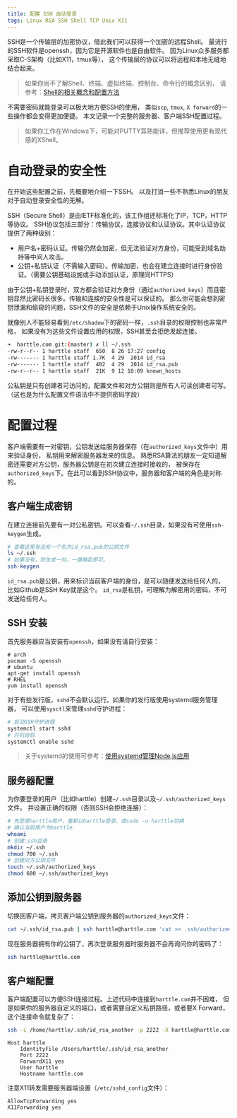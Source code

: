```yaml
---
title: 配置 SSH 自动登录
tags: Linux RSA SSH Shell TCP Unix X11
---
```


SSH是一个传输层的加密协议，借此我们可以获得一个加密的远程Shell。
最流行的SSH软件是openssh，因为它是开源软件也是自由软件。
因为Linux众多服务都采取C-S架构（比如X11，tmux等），
这个传输层的协议可以将远程和本地无缝地结合起来。

> 如果你尚不了解Shell、终端、虚拟终端、控制台、命令行的概念区别，
> 请参考：[Shell的相关概念和配置方法][shell]

不需要密码就能登录可以极大地方便SSH的使用，
类似`scp`, `tmux`, `X forward`的一些操作都会变得更加便捷。
本文记录一个完整的服务器、客户端SSH配置过程。

> 如果你工作在Windows下，可能对PUTTY耳熟能详，但推荐使用更有现代感的XShell。

<!--more-->

# 自动登录的安全性

在开始这些配置之前，先概要地介绍一下SSH。
以及打消一些不熟悉Linux的朋友对于自动登录安全性的无解。

SSH（Secure Shell）是由IETF标准化的，该工作组还标准化了IP，TCP，HTTP等协议。
SSH协议包括三部分：传输协议，连接协议和认证协议。其中认证协议提供了两种级别：

* 用户名+密码认证。传输仍然会加密，但无法验证对方身份，可能受到域名劫持等中间人攻击。
* 公钥+私钥认证（不需输入密码）。传输加密，也会在建立连接时进行身份验证。（需要公钥基础设施或手动添加认证，原理同HTTPS）

由于公钥+私钥登录时，双方都会验证对方身份（通过`authorized_keys`）而且密钥显然比密码长很多。传输和连接的安全性是可以保证的。
那么你可能会想到密钥泄漏和偷窥的问题，SSH文件的安全是依赖于Unix操作系统安全的。

就像别人不能轻易看到`/etc/shadow`下的密码一样，`.ssh`目录的权限控制也非常严格，
如果没有为这些文件设置应用的权限，SSH甚至会拒绝发起连接。

```bash
➜  harttle.com git:(master) ✗ ll ~/.ssh
-rw-r--r-- 1 harttle staff  650  8 26 17:27 config
-rw------- 1 harttle staff 1.7K  4 29  2014 id_rsa
-rw------- 1 harttle staff  402  4 29  2014 id_rsa.pub
-rw-r--r-- 1 harttle staff  21K  9 12 10:09 known_hosts
```

公私钥是只有创建者可访问的，配置文件和对方公钥则是所有人可读创建者可写。
（这也是为什么配置文件语法中不提供密码字段）

# 配置过程

客户端需要有一对密钥，公钥发送给服务器保存（在`authorized_keys`文件中）用来验证身份，
私钥用来解密服务器发来的信息。
熟悉RSA算法的朋友一定知道解密还需要对方公钥，服务器公钥是在初次建立连接时接收的，
被保存在`authorized_keys`下。在此可以看到SSH协议中，服务器和客户端的角色是对称的。

## 客户端生成密钥

在建立连接前先要有一对公私密钥。可以查看`~/.ssh`目录，如果没有可使用`ssh-keygen`生成。

```bash
# 查看这里有没有一个名为id_rsa.pub的公钥文件
ls ~/.ssh
# 如果没有，则生成一对。一路确定即可。
ssh-keygen
```

`id_rsa.pub`是公钥，用来标识当前客户端的身份，是可以随便发送给任何人的，
比如Github是SSH Key就是这个。
`id_rsa`是私钥，可理解为解密用的密码，不可发送给任何人。

## SSH 安装

首先服务器应当安装有`openssh`，如果没有请自行安装：

```
# arch
pacman -S openssh
# ubuntu
apt-get install openssh
# RHEL
yum install openssh
```

对于有些发行版，`sshd`不会默认运行。如果你的发行版使用systemd服务管理器，
可以使用`sysctl`来管理`sshd`守护进程：

```bash
# 启动SSH守护进程
systemctl start sshd
# 开机自启
systemctl enable sshd
```

> 关于systemd的使用可参考：[使用systemd管理Node.js应用][systemd-node]

## 服务器配置

为你要登录的用户（比如harttle）创建`~/.ssh`目录以及`~/.ssh/authorized_keys`文件。
并设置正确的权限（否则SSH会拒绝连接）：

```bash
# 先登录harttle用户，重新以harttle登录，或sudo -u harttle切换
# 确认当前用户为harttle
whoami
# 创建.ssh目录
mkdir ~/.ssh
chmod 700 ~/.ssh
# 创建对方公钥文件
touch ~/.ssh/authorized_keys
chmod 600 ~/.ssh/authorized_keys
```

## 添加公钥到服务器

切换回客户端，拷贝客户端公钥到服务器的`authorized_keys`文件：

```bash
cat ~/.ssh/id_rsa.pub | ssh harttle@harttle.com 'cat >> .ssh/authorized_keys'
```

现在服务器拥有你的公钥了，再次登录服务器时服务器不会再询问你的密码了：

```bash
ssh harttle@harttle.com
```

## 客户端配置

客户端配置可以方便SSH连接过程。上述代码中连接到`harttle.com`并不困难，
但是如果你的服务器自定义的端口，或者需要自定义私钥路径，或者要X Forward，
这个连接命令就复杂了：

```bash
ssh -i /home/harttle/.ssh/id_rsa_another -p 2222 -X harttle@harttle.com
```

```
Host harttle
    IdentityFile /Users/harttle/.ssh/id_rsa_another
    Port 2222
    ForwardX11 yes
    User harttle
    Hostname harttle.com
```

注意X11转发需要服务器端设置（`/etc/sshd_config`文件）：

```
AllowTcpForwarding yes
X11Forwarding yes
```

[systemd-node]: /2016/08/04/systemd-nodejs-app.html
[shell]: /2016/06/08/shell-config-files.html
